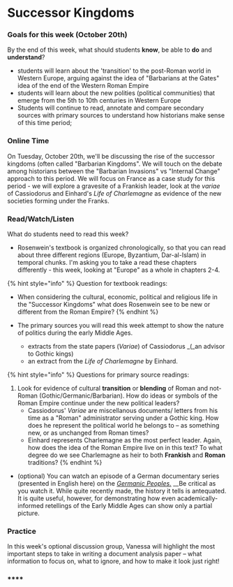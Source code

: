 # Successor Kingdoms

### Goals for this week \(October 20th\)

By the end of this week, what should students **know**, be able to **do** and **understand**?

* students will learn about the 'transition' to the post-Roman world in Western Europe, arguing against the idea of "Barbarians at the Gates" idea of the end of the Western Roman Empire
* students will learn about the new polities \(political communities\) that emerge from the 5th to 10th centuries in Western Europe
* Students will continue to read, annotate and compare secondary sources with primary sources to understand how historians make sense of this time period; 

### **Online Time**

On Tuesday, October 20th, we'll be discussing the rise of the successor kingdoms \(often called "Barbarian Kingdoms". We will touch on the debate among historians between the "Barbarian Invasions" vs "Internal Change" approach to this period. We will focus on France as a case study for this period - we will explore a gravesite of a Frankish leader, look at the _variae_ of Cassiodorus and Einhard's _Life of Charlemagne_ as evidence of the new societies forming under the Franks. 

### Read/Watch/Listen

What do students need to read this week?

* Rosenwein's textbook is organized chronologically, so that you can read about three different regions \(Europe, Byzantium, Dar-al-Islam\) in temporal chunks. I'm asking you to take a read these chapters differently - this week, looking at "Europe" as a whole in chapters 2-4. 

{% hint style="info" %}
Question for textbook readings: 

* When considering the cultural, economic, political and religious life in the "Successor Kingdoms" what does Rosenwein see to be new or different from the Roman Empire?
{% endhint %}

* The primary sources you will read this week attempt to show the nature of politics during the early Middle Ages. 
  * extracts from the state papers \(_Variae_\) of Cassiodorus _\(_an advisor to Gothic kings\)
  * an extract from the _Life of Charlemagne_ by Einhard. 

{% hint style="info" %}
Questions for primary source readings: 

1. Look for evidence of cultural **transition** or **blending** of Roman and not-Roman \(Gothic/Germanic/Barbarian\). How do ideas or symbols of the Roman Empire continue under the new political leaders? 
   * Cassiodorus' _Variae_  are miscellanous documents/ letters from his time as a "Roman" administrator serving under a Gothic king. How does he represent the political world he belongs to – as something new, or as unchanged from Roman times?
   * Einhard represents Charlemagne as the most perfect leader. Again, how does the idea of the Roman Empire live on in this text? To what degree do we see Charlemagne as heir to both **Frankish** and **Roman** traditions?
{% endhint %}

* \(optional\) You can watch an episode of a German documentary series \(presented in English here\) on the [_Germanic Peoples._](http://proxy.library.carleton.ca/login?url=https://fod.infobase.com/PortalPlaylists.aspx?wID=104730&xtid=144751) __Be critical as you watch it. While quite recently made, the history it tells is antequated. It is quite useful, however, for demonstrating how even academically-informed retellings of the Early Middle Ages can show only a partial picture. 

### Practice

In this week's optional discussion group, Vanessa will highlight the most important steps to take in writing a document analysis paper – what information to focus on, what to ignore, and how to make it look just right!

### \*\*\*\*

